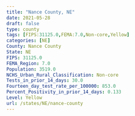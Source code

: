 ```yaml
---
title: "Nance County, NE"
date: 2021-05-28
draft: false
type: county
tags: [FIPS:31125.0,FEMA:7.0,Non-core,Yellow]
categories: [NE]
County: Nance County
State: NE
FIPS: 31125.0
FEMA_Region: 7.0
Population: 3519.0
NCHS_Urban_Rural_Classification: Non-core
Tests_in_prior_14_days: 30.0
Fourteen_day_test_rate_per_100000: 853.0
Percent_Positivity_in_prior_14_days: 0.133
Level: Yellow
url: /states/NE/nance-county
---
```




